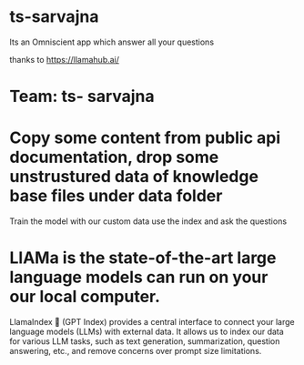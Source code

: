 # ts-sarvajna
Its an Omniscient app which answer all your questions

thanks to 
https://llamahub.ai/

 # Team: ts- sarvajna
      
 
 
 # Copy some content from public api documentation, drop some unstrustured data of knowledge base files under data folder
  Train the model with our custom data
  use the  index and ask the questions
 
 # LlAMa is the state-of-the-art large language models can run  on your our local computer. 
  LlamaIndex 🦙 (GPT Index)  provides a central interface to connect your large language models (LLMs) with external data.
  It allows us  to index our data for various LLM tasks, such as text generation, summarization, question answering, etc., and remove concerns over prompt size limitations.
